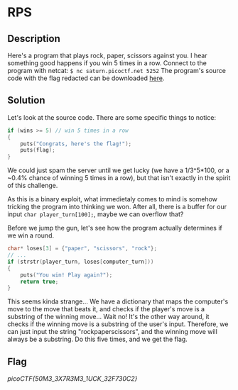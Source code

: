 # RPS

## Description

Here's a program that plays rock, paper, scissors against you. I hear something good happens if you win 5 times in a row.
Connect to the program with netcat:
`$ nc saturn.picoctf.net 5252`
The program's source code with the flag redacted can be downloaded [here](https://artifacts.picoctf.net/c/446/game-redacted.c).

## Solution

Let's look at the source code. There are some specific things to notice:

```c
if (wins >= 5) // win 5 times in a row
{
    puts("Congrats, here's the flag!");
    puts(flag);
}
```

We could just spam the server until we get lucky (we have a 1/3^5*100, or a ~0.4% chance of winning 5 times in a row), but that isn't exactly in the spirit of this challenge.

As this is a binary exploit, what immedietaly comes to mind is somehow tricking the program into thinking we won. After all, there is a buffer for our input `char player_turn[100];`, maybe we can overflow that?

Before we jump the gun, let's see how the program actually determines if we win a round.

```c
char* loses[3] = {"paper", "scissors", "rock"};
// ...
if (strstr(player_turn, loses[computer_turn])) 
{
    puts("You win! Play again?");
    return true;
}
```

This seems kinda strange... We have a dictionary that maps the computer's move to the move that beats it, and checks if the player's move is a substring of the winning move... Wait no! It's the other way around, it checks if the winning move is a substring of the user's input. Therefore, we can just input the string "rockpaperscissors", and the winning move will always be a substring. Do this five times, and we get the flag.

## Flag

*picoCTF{50M3_3X7R3M3_1UCK_32F730C2}*
